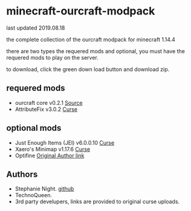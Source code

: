 # minecraft-ourcraft-modpack

last updated 2019.08.18

the complete collection of the ourcraft modpack for minecraft 1.14.4 

there are two types the requered mods and optional, you must have the requered mods to play on the server. 

to download, click the green down load button and download zip.

## requered mods 

- ourcraft core v0.2.1                [Source](https://github.com/StephanieHvenegaard/minecraft-ourcraft-core)
- AttributeFix v3.0.2                 [Curse](https://www.curseforge.com/minecraft/mc-mods/attributefix)

## optional mods

- Just Enough Items (JEI) v6.0.0.10   [Curse](https://www.curseforge.com/minecraft/mc-mods/jei)
- Xaero's Minimap v1.17.6             [Curse](https://www.curseforge.com/minecraft/mc-mods/xaeros-minimap)
- Optifine                            [Original Author link](https://optifine.net/home)

## Authors

- Stephanie Night. [github](https://github.com/StephanieHvenegaard)
- TechnoQueen.
- 3rd party develupers, links are provided to original curse uploads.
